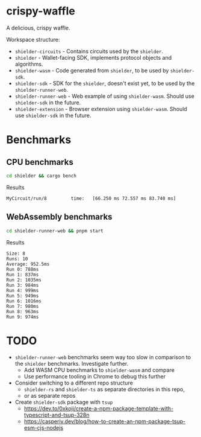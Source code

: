 # crispy-waffle

A delicious, crispy waffle.

Workspace structure:

- `shielder-circuits` - Contains circuits used by the `shielder`.
- `shielder` - Wallet-facing SDK, implements protocol objects and algorithms.
- `shielder-wasm` - Code generated from `shielder`, to be used by `shielder-sdk`.
- `shielder-sdk` - SDK for the `shielder`, doesn't exist yet, to be used by the `shielder-runner-web`.
- `shielder-runner-web` - Web example of using `shielder-wasm`. Should use `shielder-sdk` in the future.
- `shielder-extension` - Browser extension using `shielder-wasm`. Should use `shielder-sdk` in the future.

# Benchmarks

## CPU benchmarks

```bash
cd shielder && cargo bench
```

Results

```text
MyCircuit/run/8         time:   [66.250 ms 72.557 ms 83.740 ms]
```

## WebAssembly benchmarks

```bash
cd shielder-runner-web && pnpm start
```

Results

```text
Size: 8
Runs: 10
Average: 952.5ms
Run 0: 788ms
Run 1: 837ms
Run 2: 1035ms
Run 3: 984ms
Run 4: 999ms
Run 5: 949ms
Run 6: 1016ms
Run 7: 980ms
Run 8: 963ms
Run 9: 974ms
```

# TODO

- `shielder-runner-web` benchmarks seem way too slow in comparison to the `shielder` benchmarks. Investigate further.
    - Add WASM CPU benchmarks to `shielder-wasm` and compare
    - Use performance tooling in Chrome to debug this further
- Consider switching to a different repo structure
    - `shielder-rs` and `shielder-ts` as separate directories in this repo,
    - or as separate repos
- Create `shielder-sdk` package with `tsup`
    - https://dev.to/0xkoji/create-a-npm-package-template-with-typescript-and-tsup-328n
    - https://casperiv.dev/blog/how-to-create-an-npm-package-tsup-esm-cjs-nodejs